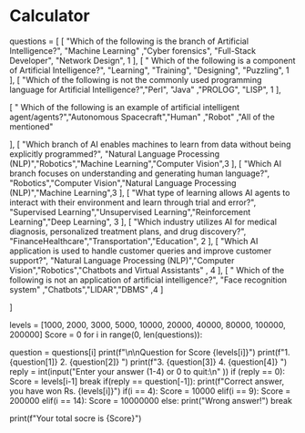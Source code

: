 # Calculator

questions = [
  [
    "Which of the following is the branch of Artificial Intelligence?", "Machine Learning"
    ,"Cyber forensics", "Full-Stack Developer", "Network Design", 1
  ],
  [
    " Which of the following is a component of Artificial Intelligence?", "Learning", "Training", "Designing",
    "Puzzling", 1
  ],
  [
    "Which of the following is not the commonly used programming language for Artificial Intelligence?","Perl", "Java" ,"PROLOG",
"LISP", 1
  ],



  [
   " Which of the following is an example of artificial intelligent agent/agents?","Autonomous Spacecraft","Human"
,"Robot"
,"All of the mentioned"

],
  [
    "Which branch of AI enables machines to learn from data without being explicitly programmed?", "Natural Language Processing (NLP)","Robotics","Machine Learning","Computer Vision",3
  ],
  [
    "Which AI branch focuses on understanding and generating human language?", "Robotics","Computer Vision","Natural Language Processing (NLP)","Machine Learning",3
  ],
  [
    "What type of learning allows AI agents to interact with their environment and learn through trial and error?", "Supervised Learning","Unsupervised Learning","Reinforcement Learning","Deep Learning", 3
 ],
  [
    "Which industry utilizes AI for medical diagnosis, personalized treatment plans, and drug discovery?", "FinanceHealthcare","Transportation","Education", 2
  ],
  [
    "Which AI application is used to handle customer queries and improve customer support?", "Natural Language Processing (NLP)","Computer Vision","Robotics","Chatbots and Virtual Assistants" , 4
  ],
  [
      " Which of the following is not an application of artificial intelligence?", "Face recognition system"
,"Chatbots","LIDAR","DBMS" ,4
   ]

]

levels = [1000, 2000, 3000, 5000, 10000, 20000, 40000, 80000, 100000, 200000]
Score = 0
for i in range(0, len(questions)):

  question = questions[i]
  print(f"\n\nQuestion for Score {levels[i]}")
  print(f"1. {question[1]}              2. {question[2]} ")
  print(f"3. {question[3]}          4. {question[4]} ")
  reply = int(input("Enter your answer (1-4) or  0 to quit:\n" ))
  if (reply == 0):
    Score = levels[i-1]
    break
  if(reply == question[-1]):
    print(f"Correct answer, you have won Rs. {levels[i]}")
    if(i == 4):
      Score = 10000
    elif(i == 9):
      Score = 200000
    elif(i == 14):
      Score = 10000000
  else:
    print("Wrong answer!")
    break

print(f"Your total socre is {Score}")
